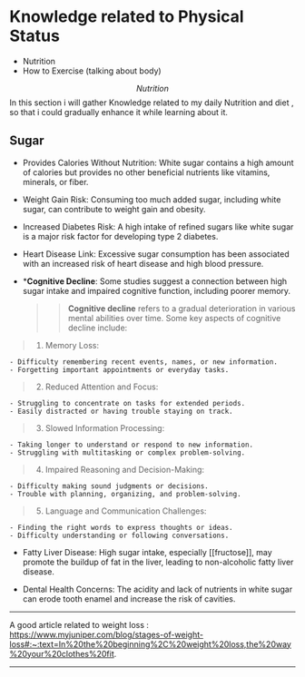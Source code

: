 # Knowledge related to Physical Status

- Nutrition
- How to Exercise (talking about body)

$$Nutrition$$
In this section i will gather Knowledge related to my daily Nutrition and diet , so that i could gradually enhance it while learning about it.

## Sugar

- Provides Calories Without Nutrition: White sugar contains a high amount of calories but provides no other beneficial nutrients like vitamins, minerals, or fiber.
    
- Weight Gain Risk: Consuming too much added sugar, including white sugar, can contribute to weight gain and obesity.
    
- Increased Diabetes Risk: A high intake of refined sugars like white sugar is a major risk factor for developing type 2 diabetes.
    
- Heart Disease Link: Excessive sugar consumption has been associated with an increased risk of heart disease and high blood pressure.
    
- ***Cognitive Decline**: Some studies suggest a connection between high sugar intake and impaired cognitive function, including poorer memory.
	>>**Cognitive decline** refers to a gradual deterioration in various mental abilities over time. Some key aspects of cognitive decline include:
>	
>	1. Memory Loss:
    
    - Difficulty remembering recent events, names, or new information.
    - Forgetting important appointments or everyday tasks.
    
>	2. Reduced Attention and Focus:
    
    - Struggling to concentrate on tasks for extended periods.
    - Easily distracted or having trouble staying on track.
    
>	3. Slowed Information Processing:
    
    - Taking longer to understand or respond to new information.
    - Struggling with multitasking or complex problem-solving.
    
>	4. Impaired Reasoning and Decision-Making:
    
    - Difficulty making sound judgments or decisions.
    - Trouble with planning, organizing, and problem-solving.
    
>	5. Language and Communication Challenges:
    
    - Finding the right words to express thoughts or ideas.
    - Difficulty understanding or following conversations.

	
- Fatty Liver Disease: High sugar intake, especially [[fructose]], may promote the buildup of fat in the liver, leading to non-alcoholic fatty liver disease.
    
- Dental Health Concerns: The acidity and lack of nutrients in white sugar can erode tooth enamel and increase the risk of cavities.

___

A good article related to weight loss : https://www.myjuniper.com/blog/stages-of-weight-loss#:~:text=In%20the%20beginning%2C%20weight%20loss,the%20way%20your%20clothes%20fit.
___

